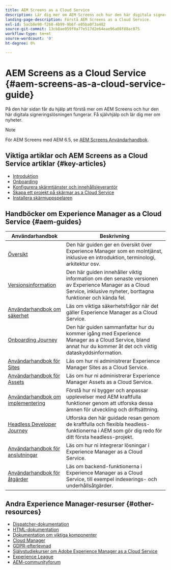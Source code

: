 ```yaml
---
title: AEM Screens as a Cloud Service
description: Lär dig mer om AEM Screens och hur den här digitala signeringslösningen fungerar.
landing-page-description: Förstå AEM Screens as a Cloud Service.
exl-id: 5acb8e90-f268-4b99-9b6f-e05ba0f3a482
source-git-commit: 13cb8ae059f0a77e517d2e64eae96a08f88ac075
workflow-type: tm+mt
source-wordcount: '0'
ht-degree: 0%

---
```


# AEM Screens as a Cloud Service {#aem-screens-as-a-cloud-service-guide}

På den här sidan får du hjälp att förstå mer om AEM Screens och hur den här digitala signeringslösningen fungerar. Få självhjälp och lär dig mer om nyheter.

>[!NOTE]
>För AEM Screens med AEM 6.5, se [AEM Screens Användarhandbok](https://experienceleague.adobe.com/docs/experience-manager-screens/user-guide/aem-screens-introduction.html?lang=en).


## Viktiga artiklar och AEM Screens as a Cloud Service artiklar {#key-articles}

* [Introduktion](https://experienceleague.adobe.com/docs/experience-manager-cloud-service/screens-as-cloud-service/overview/introduction.html?lang=en)
* [Onboarding](https://experienceleague.adobe.com/docs/experience-manager-cloud-service/screens-as-cloud-service/onboarding-screens-cloud/first-time-login-screens-cloud.html?lang=en)
* [Konfigurera skärmtjänster och innehållsleverantör](https://experienceleague.adobe.com/docs/experience-manager-cloud-service/screens-as-cloud-service/configure-screens-cloud/navigating-to-screens-services-provider.html?lang=en)
* [Skapa ett projekt på skärmar as a Cloud Service](https://experienceleague.adobe.com/docs/experience-manager-cloud-service/screens-as-cloud-service/create-content/creating-projects-screens-cloud.html?lang=en)
* [Installera skärmuppspelaren](https://experienceleague.adobe.com/docs/experience-manager-cloud-service/screens-as-cloud-service/manage-player-registration/installing-screens-cloud-player.html?lang=en)

## Handböcker om Experience Manager as a Cloud Service {#aem-guides}

| Användarhandbok | Beskrivning |
|---|---|
| [Översikt](/help/overview/home.md) | Den här guiden ger en översikt över Experience Manager som en molntjänst, inklusive en introduktion, terminologi, arkitektur osv. |
| [Versionsinformation](/help/release-notes/home.md) | Den här guiden innehåller viktig information om den senaste versionen av Experience Manager as a Cloud Service, inklusive nyheter, borttagna funktioner och kända fel. |
| [Användarhandbok om säkerhet](/help/security/home.md) | Läs om viktiga säkerhetsfrågor när det gäller Experience Manager as a Cloud Service. |
| [Onboarding Journey](/help/journey-onboarding/overview.md) | Den här guiden sammanfattar hur du kommer igång med Experience Manager as a Cloud Service, bland annat hur du kommer åt det och viktig dataskyddsinformation. |
| [Användarhandbok för Sites](/help/sites-cloud/home.md) | Läs om hur ni administrerar Experience Manager Sites as a Cloud Service. |
| [Användarhandbok för Assets](/help/assets/home.md) | Läs om hur ni administrerar Experience Manager Assets as a Cloud Service. |
| [Användarhandbok om implementering](/help/implementing/home.md) | Förstå hur ni bygger och anpassar upplevelser med AEM kraftfulla funktioner genom att utforska dessa ämnen för utveckling och driftsättning. |
| [Headless Developer Journey](/help/journey-headless/developer/overview.md) | Utforska den här guidade resan genom de kraftfulla och flexibla headless-funktionerna i AEM som gör dig redo för ditt första headless-projekt. |
| [Användarhandbok för anslutningar](/help/connectors/home.md) | Läs om hur ni integrerar lösningar i Experience Manager as a Cloud Service. |
| [Användarhandbok för åtgärder](/help/operations/home.md) | Läs om backend-funktionerna i Experience Manager as a Cloud Service, till exempel indexerings- och underhållsåtgärder. |

## Andra Experience Manager-resurser {#other-resources}

* [Dispatcher-dokumentation](/help/implementing/dispatcher/overview.md)
* [HTML-dokumentation](https://experienceleague.adobe.com/docs/experience-manager-htl/using/overview.html)
* [Dokumentation om viktiga komponenter](https://experienceleague.adobe.com/docs/experience-manager-core-components/using/introduction.html)
* [Cloud Manager](/help/onboarding/cloud-manager-introduction.md)
* [GDPR-efterlevnad](/help/compliance/data-privacy-and-protection-readiness/aem-readiness.md)
* [Självstudiekurser om Adobe Experience Manager as a Cloud Service](https://experienceleague.adobe.com/docs/experience-manager-learn/cloud-service/overview.html)
* [Experience League](https://guided.adobe.com/?promoid=K42KVXHD&amp;mv=other#solutions/experience-manager)
* [AEM-communityforum](https://forums.adobe.com/community/experience-cloud/marketing-cloud/experience-manager)

